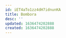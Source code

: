 ```yaml
---
id: iET4aTo1zz4dH7idnunKA
title: Bombora
desc: ''
updated: 1636474202888
created: 1636474202888
---
```


